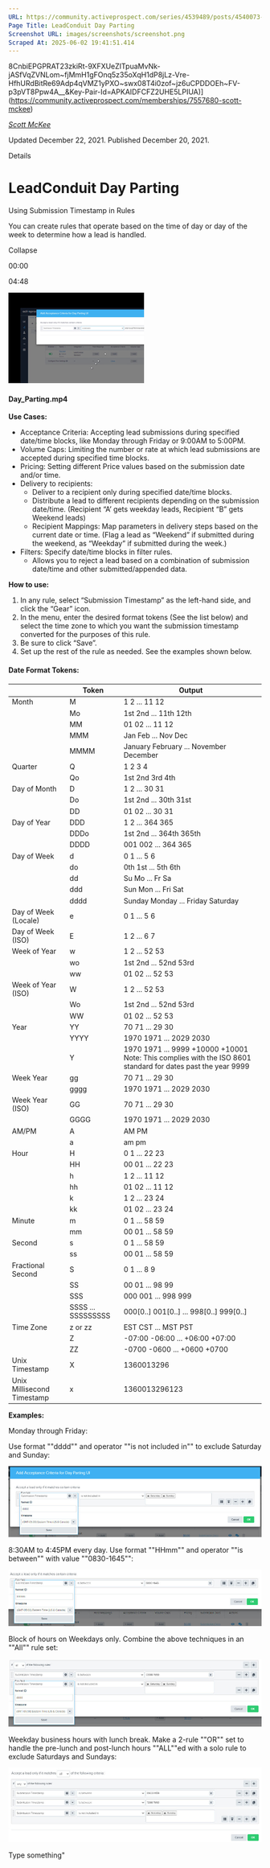 ```yaml
---
URL: https://community.activeprospect.com/series/4539489/posts/4540073-leadconduit-day-parting
Page Title: LeadConduit Day Parting
Screenshot URL: images/screenshots/screenshot.png
Scraped At: 2025-06-02 19:41:51.414
---
```

8CnbiEPGPRAT23zkiRt-9XFXUeZITpuaMvNk-jASfVqZVNLom~fjMmH1gFOnq5z35oXqH1dP8jLz-Vre-HfhURdBitRe69Adp4qVMZ1yPXO~swx08T4i0zof~jz6uCPDDOEh~FV-p3pVT8Ppw4A__&Key-Pair-Id=APKAIDFCFZ2UHE5LPIUA)](https://community.activeprospect.com/memberships/7557680-scott-mckee)

[_Scott McKee_](https://community.activeprospect.com/memberships/7557680-scott-mckee)

Updated December 22, 2021. Published December 20, 2021.

Details

# LeadConduit Day Parting

Using Submission Timestamp in Rules

You can create rules that operate based on the time of day or day of the week to determine how a lead is handled.

Collapse

00:00

04:48

![](images/image-1.png)

#### Day\_Parting.mp4

**Use Cases:**

- Acceptance Criteria: Accepting lead submissions during specified date/time blocks, like Monday through Friday or 9:00AM to 5:00PM.
- Volume Caps: Limiting the number or rate at which lead submissions are accepted during specified time blocks.
- Pricing: Setting different Price values based on the submission date and/or time.
- Delivery to recipients:
  - Deliver to a recipient only during specified date/time blocks.
  - Distribute a lead to different recipients depending on the submission date/time. (Recipient “A’ gets weekday leads, Recipient “B” gets Weekend leads)
  - Recipient Mappings: Map parameters in delivery steps based on the current date or time. (Flag a lead as “Weekend” if submitted during the weekend, as “Weekday” if submitted during the week.)
- Filters: Specify date/time blocks in filter rules.
  - Allows you to reject a lead based on a combination of submission date/time and other submitted/appended data.

**How to use:**

1. In any rule, select “Submission Timestamp” as the left-hand side, and click the “Gear” icon.
2. In the menu, enter the desired format tokens (See the list below) and select the time zone to which you want the submission timestamp converted for the purposes of this rule.
3. Be sure to click “Save”.
4. Set up the rest of the rule as needed. See the examples shown below.

#### Date Format Tokens:

|  | Token | Output |
| --- | --- | --- |
| Month | M | 1 2 ... 11 12 |
|  | Mo | 1st 2nd ... 11th 12th |
|  | MM | 01 02 ... 11 12 |
|  | MMM | Jan Feb ... Nov Dec |
|  | MMMM | January February ... November December |
| Quarter | Q | 1 2 3 4 |
|  | Qo | 1st 2nd 3rd 4th |
| Day of Month | D | 1 2 ... 30 31 |
|  | Do | 1st 2nd ... 30th 31st |
|  | DD | 01 02 ... 30 31 |
| Day of Year | DDD | 1 2 ... 364 365 |
|  | DDDo | 1st 2nd ... 364th 365th |
|  | DDDD | 001 002 ... 364 365 |
| Day of Week | d | 0 1 ... 5 6 |
|  | do | 0th 1st ... 5th 6th |
|  | dd | Su Mo ... Fr Sa |
|  | ddd | Sun Mon ... Fri Sat |
|  | dddd | Sunday Monday ... Friday Saturday |
| Day of Week (Locale) | e | 0 1 ... 5 6 |
| Day of Week (ISO) | E | 1 2 ... 6 7 |
| Week of Year | w | 1 2 ... 52 53 |
|  | wo | 1st 2nd ... 52nd 53rd |
|  | ww | 01 02 ... 52 53 |
| Week of Year (ISO) | W | 1 2 ... 52 53 |
|  | Wo | 1st 2nd ... 52nd 53rd |
|  | WW | 01 02 ... 52 53 |
| Year | YY | 70 71 ... 29 30 |
|  | YYYY | 1970 1971 ... 2029 2030 |
|  | Y | 1970 1971 ... 9999 +10000 +10001 Note: This complies with the ISO 8601 standard for dates past the year 9999 |
| Week Year | gg | 70 71 ... 29 30 |
|  | gggg | 1970 1971 ... 2029 2030 |
| Week Year (ISO) | GG | 70 71 ... 29 30 |
|  | GGGG | 1970 1971 ... 2029 2030 |
| AM/PM | A | AM PM |
|  | a | am pm |
| Hour | H | 0 1 ... 22 23 |
|  | HH | 00 01 ... 22 23 |
|  | h | 1 2 ... 11 12 |
|  | hh | 01 02 ... 11 12 |
|  | k | 1 2 ... 23 24 |
|  | kk | 01 02 ... 23 24 |
| Minute | m | 0 1 ... 58 59 |
|  | mm | 00 01 ... 58 59 |
| Second | s | 0 1 ... 58 59 |
|  | ss | 00 01 ... 58 59 |
| Fractional Second | S | 0 1 ... 8 9 |
|  | SS | 00 01 ... 98 99 |
|  | SSS | 000 001 ... 998 999 |
|  | SSSS ... SSSSSSSSS | 000\[0..\] 001\[0..\] ... 998\[0..\] 999\[0..\] |
| Time Zone | z or zz | EST CST ... MST PST |
|  | Z | -07:00 -06:00 ... +06:00 +07:00 |
|  | ZZ | -0700 -0600 ... +0600 +0700 |
| Unix Timestamp | X | 1360013296 |
| Unix Millisecond Timestamp | x | 1360013296123 |

**Examples:**

Monday through Friday:

Use format ""dddd"" and operator ""is not included in"" to exclude Saturday and Sunday:

![](images/image-2.png)

8:30AM to 4:45PM every day. Use format ""HHmm"" and operator ""is between"" with value ""0830-1645"":

![](images/image-3.png)

Block of hours on Weekdays only. Combine the above techniques in an ""All"" rule set:

![](images/image-4.png)

Weekday business hours with lunch break. Make a 2-rule ""OR"" set to handle the pre-lunch and post-lunch hours ""ALL""ed with a solo rule to exclude Saturdays and Sundays:

![](images/image-5.png)

Type something"
